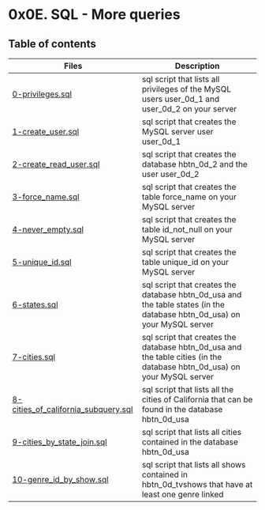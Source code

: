 # 0x0E. SQL - More queries

## Table of contents
Files | Description
----- | -----------
[0-privileges.sql](./0-privileges.sql) | sql script that lists all privileges of the MySQL users user_0d_1 and user_0d_2 on your server
[1-create_user.sql](./1-create_user.sql) | sql script that creates the MySQL server user user_0d_1
[2-create_read_user.sql](./2-create_read_user.sql) | sql script that creates the database hbtn_0d_2 and the user user_0d_2
[3-force_name.sql](./3-force_name.sql) | sql script that creates the table force_name on your MySQL server
[4-never_empty.sql](./4-never_empty.sql) | sql script that creates the table id_not_null on your MySQL server
[5-unique_id.sql](./5-unique_id.sql) | sql script that creates the table unique_id on your MySQL server
[6-states.sql](./6-states.sql) | sql script that creates the database hbtn_0d_usa and the table states (in the database hbtn_0d_usa) on your MySQL server
[7-cities.sql](./7-cities.sql) | sql script that creates the database hbtn_0d_usa and the table cities (in the database hbtn_0d_usa) on your MySQL server
[8-cities_of_california_subquery.sql](./8-cities_of_california_subquery.sql) | sql script that lists all the cities of California that can be found in the database hbtn_0d_usa
[9-cities_by_state_join.sql](./9-cities_by_state_join.sql) | sql script that lists all cities contained in the database hbtn_0d_usa
[10-genre_id_by_show.sql](./10-genre_id_by_show.sql) | sql script that lists all shows contained in hbtn_0d_tvshows that have at least one genre linked
